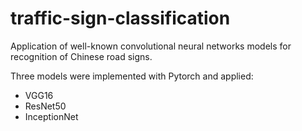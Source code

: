 # traffic-sign-classification
Application of well-known convolutional neural networks models for recognition of Chinese road signs.

Three models were implemented with Pytorch and applied:

* VGG16
* ResNet50
* InceptionNet

